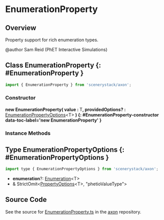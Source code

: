 # EnumerationProperty

## Overview

Property support for rich enumeration types.

@author Sam Reid (PhET Interactive Simulations)

## Class EnumerationProperty {: #EnumerationProperty }


```js
import { EnumerationProperty } from 'scenerystack/axon';
```
### Constructor

#### new EnumerationProperty( value : <span style="font-weight: 400;">T</span>, providedOptions? : <span style="font-weight: 400;">[EnumerationPropertyOptions](../axon/EnumerationProperty.md#EnumerationPropertyOptions)&lt;T&gt;</span> ) {: #EnumerationProperty-constructor data-toc-label='new EnumerationProperty' }

### Instance Methods





## Type EnumerationPropertyOptions {: #EnumerationPropertyOptions }


```js
import type { EnumerationPropertyOptions } from 'scenerystack/axon';
```


- **enumeration**?: [Enumeration](../phet-core/Enumeration.md)&lt;T&gt;
- &amp; StrictOmit&lt;[PropertyOptions](../axon/Property.md#PropertyOptions)&lt;T&gt;, "phetioValueType"&gt;




## Source Code

See the source for [EnumerationProperty.ts](https://github.com/phetsims/axon/blob/main/js/EnumerationProperty.ts) in the [axon](https://github.com/phetsims/axon) repository.
